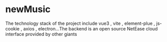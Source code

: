 # newMusic
The technology stack of the project include vue3 , vite , element-plue , js-cookie , axios , electron...The backend is an open source NetEase cloud interface provided by other giants
